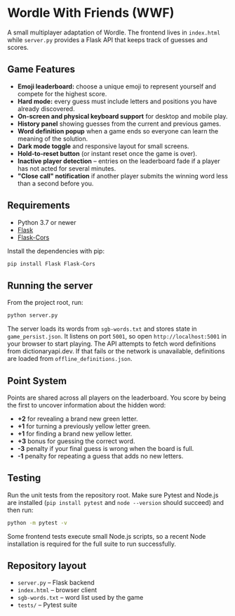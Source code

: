 # Wordle With Friends (WWF)

A small multiplayer adaptation of Wordle. The frontend lives in `index.html` while
`server.py` provides a Flask API that keeps track of guesses and scores.

## Game Features

- **Emoji leaderboard:** choose a unique emoji to represent yourself and compete for the
  highest score.
- **Hard mode:** every guess must include letters and positions you have already
  discovered.
- **On‑screen and physical keyboard support** for desktop and mobile play.
- **History panel** showing guesses from the current and previous games.
- **Word definition popup** when a game ends so everyone can learn the meaning of the
  solution.
- **Dark mode toggle** and responsive layout for small screens.
- **Hold‑to‑reset button** (or instant reset once the game is over).
- **Inactive player detection** – entries on the leaderboard fade if a player has not
  acted for several minutes.
- **"Close call" notification** if another player submits the winning word less than a
  second before you.

## Requirements

- Python 3.7 or newer
- [Flask](https://flask.palletsprojects.com/)
- [Flask-Cors](https://flask-cors.readthedocs.io/)

Install the dependencies with pip:

```bash
pip install Flask Flask-Cors
```

## Running the server

From the project root, run:

```bash
python server.py
```

The server loads its words from `sgb-words.txt` and stores state in
`game_persist.json`. It listens on port `5001`, so open
`http://localhost:5001` in your browser to start playing.
The API attempts to fetch word definitions from dictionaryapi.dev. If that fails
or the network is unavailable, definitions are loaded from
`offline_definitions.json`.

## Point System

Points are shared across all players on the leaderboard. You score by being the
first to uncover information about the hidden word:

- **+2** for revealing a brand new green letter.
- **+1** for turning a previously yellow letter green.
- **+1** for finding a brand new yellow letter.
- **+3** bonus for guessing the correct word.
- **-3** penalty if your final guess is wrong when the board is full.
- **-1** penalty for repeating a guess that adds no new letters.

## Testing

Run the unit tests from the repository root. Make sure Pytest and Node.js are
installed (`pip install pytest` and `node --version` should succeed) and then
run:

```bash
python -m pytest -v
```
Some frontend tests execute small Node.js scripts, so a recent Node installation
is required for the full suite to run successfully.

## Repository layout

- `server.py` – Flask backend
- `index.html` – browser client
- `sgb-words.txt` – word list used by the game
- `tests/` – Pytest suite
